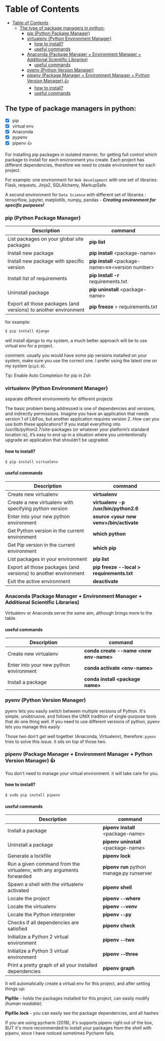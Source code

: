 Table of Contents
=================

<!--ts-->
   * [Table of Contents](#table-of-contents)
      * [The type of package managers in python:](#the-type-of-package-managers-in-python)
         * [pip (Python Package Manager)](#pip-python-package-manager)
         * [virtualenv (Python Environment Manager)](#virtualenv-python-environment-manager)
            * [how to install?](#how-to-install)
            * [useful commands](#useful-commands)
         * [Anaconda (Package Manager + Environment Manager + Additional Scientific Libraries)](#anaconda-package-manager--environment-manager--additional-scientific-libraries)
            * [useful commands](#useful-commands-1)
         * [pyenv (Python Version Manager)](#pyenv-python-version-manager)
         * [pipenv (Package Manager + Environment Manager + Python Version Manager) <g-emoji class="g-emoji" alias=" 1" fallback-src="https://assets-cdn.github.com/images/icons/emoji/unicode/1f44c.png">👍</g-emoji>](#pipenv-package-manager--environment-manager--python-version-manager-thumbsup)
            * [how to install?](#how-to-install-1)
            * [useful commands](#useful-commands-2)

<!-- Added by: gil_diy, at: 2018-08-01T11:09+03:00 -->

<!--te-->



## The type of package managers in python:
- [x] pip
- [x] virtual env
- [x] Anaconda
- [x] pypenv
- [x] pipenv :thumbsup:

For installing pip packages in isolated manner,
for getting full control which package to install for each environment you create. Each project has different dependencies, therefore we need to create environment for each project.


For example:
one environment for `Web Development` with one set of libraries:
Flask, requests, Jinja2, SQLAlchemy, MarkupSafe.

A second environment for `Data Science` with different set of libraries :
tensorflow, jupyter, matplotlib, numpy, pandas - _**Creating environment for specific purposes!**_



### pip (Python Package Manager)

Description | command
-------------|-------------
List packages on your global site packages|  **pip list**
Install new package|  **pip install** &lt;package-name&gt;
Install new package with specific version |**pip install** &lt;package-name&gt;**==**&lt;version number&gt;
Install list of requirements | **pip install -r** requirements.txt
Uninstall package|  **pip uninstall** &lt;package-name&gt;
Export all those packages (and versions) to another environment |  **pip freeze** > requirements.txt

for example:
```bash
$ pip install django
```
will install django to my system, a much better approach will be to use virtual env for a project.

comment: usually you would have some pip versions installed on your system, make sure you use the correct one. I prefer using the latest one on my system (`pip3.6`).

Tip: Enable Auto Completion for pip in Zsh

### virtualenv (Python Environment Manager)
separate different environments for different projects

 The basic problem being addressed is one of dependencies and versions, and indirectly permissions. Imagine you have an application that needs version 1 of LibFoo, but another application requires version 2. How can you use both these applications? If you install everything into /usr/lib/python2.7/site-packages (or whatever your platform’s standard location is), it’s easy to end up in a situation where you unintentionally upgrade an application that shouldn’t be upgraded.

#### how to install?
```bash
$ pip install virtualenv
```
#### useful commands

Description | command
-------------|-------------
Create new virtualenv|  **virtualenv <your new venv name>**
Create a new virtualenv with specifying python version|**virtualenv -p /usr/bin/python2.6 <your new venv name>**
Enter into your new python environment| **source &lt;your new venv&gt;/bin/activate**
Get Python version in the current environment| **which python**
Get Pip version in the current environment| **which pip**
List packages in your environment | **pip list**
Export all those packages (and versions) to another environment | **pip freeze --local > requirements.txt**
Exit the active environment | **deactivate**


### Anaconda (Package Manager + Environment Manager + Additional Scientific Libraries)


Virtualenv or Anaconda serve the same aim, although brings more to the table.


#### useful commands

Description | command
-------------|-------------
Create new virtualenv | **conda create --name &lt;new env-name&gt;**
Enter into your new python environment |**conda activate &lt;env-name&gt;**
Install a package |**conda install &lt;package name&gt;**

### pyenv (Python Version Manager)
pyenv lets you easily switch between multiple versions of Python. It's simple, unobtrusive, and follows the UNIX tradition of single-purpose tools that do one thing well.
If you need to use different versions of python, pyenv lets you manage this easily

Those two don't get well together (Anaconda, Virtualenv), therefore:
`pyenv` tries to solve this issue. it sits on top of those two.

### pipenv (Package Manager + Environment Manager + Python Version Manager) :thumbsup:
You don't need to manage your virtual environment. it will take care for you.
#### how to install?
```bash
$ sudo pip install pipenv
```
#### useful commands

Description | command
-------------|-------------
Install a package|  **pipenv install** &lt;package-name&gt;
Uninstall a package|  **pipenv uninstall** &lt;package-name&gt;
Generate a lockfile | **pipenv lock**
Run a given command from the virtualenv, with any arguments forwarded|   **pipenv run** python manage.py runserver
Spawn a shell with the virtualenv activated|   **pipenv shell**
Locate the project| **pipenv `--`where**
Locate the virtualenv| **pipenv `--`venv**
Locate the Python interpreter | **pipenv `--`py**
Checks if all dependencies are satisfied| **pipenv check**
Initialize a Python 2 virtual environment | **pipenv `--`two**
Initialize a Python 3 virtual environment | **pipenv `--`three**
Print a pretty graph of all your installed dependencies | **pipenv graph**

It will automatically create a virtual env for this project,
and after setting things up:

**Pipfile** - holds the packages installed for this project, can easily modify (_human readable_)

**Pipfile.lock** - you can easily see the package dependencies, and all hashes

If you are using pycharm (2018), it's supports pipenv right out of the box,
BUT it's more recommended to install your packages from the shell with pipenv,
since I have noticed sometimes Pycharm fails.
